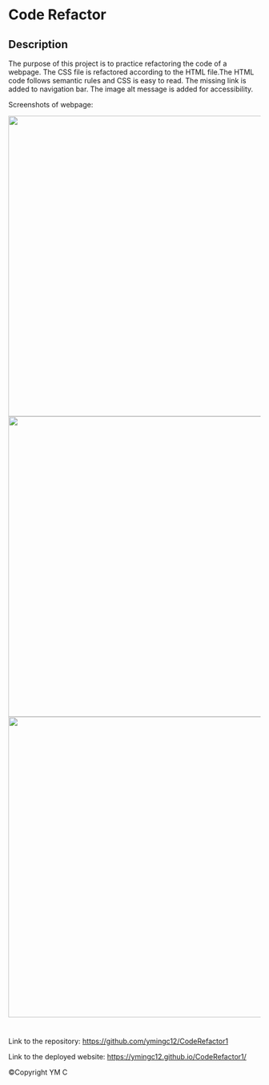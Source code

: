 # Code Refactor

## Description

The purpose of this project is to practice refactoring the code of a webpage. The CSS file is refactored according to the HTML file.The HTML code follows semantic rules and CSS is easy to read. The missing link is added to navigation bar. The image alt message is added for accessibility.

Screenshots of webpage:

<img src="./screenshots/1.png" width= 600px>
<img src="./screenshots/2.png" width= 600px>
<img src="./screenshots/3.png" width= 600px>

#

Link to the repository: https://github.com/ymingc12/CodeRefactor1

Link to the deployed website: https://ymingc12.github.io/CodeRefactor1/

&copy;Copyright YM C